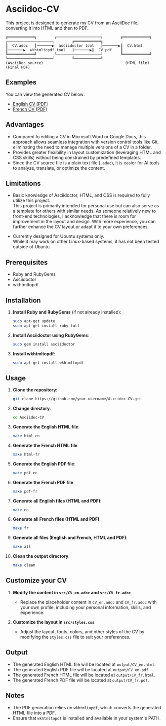 # Asciidoc-CV

This project is designed to generate my CV from an AsciiDoc file, converting it into HTML and then to PDF.
```
╔════════════╗        ┌────────────────────┐        ╔════════════╗        ┌────────────────────┐        ╔════════════╗
║  CV.adoc   ║───────▶  asciidoctor tool   ├───────▶║  CV.html   ║───────▶  wkhtmltopdf tool   ├───────▶║  CV.pdf    ║
╚════════════╝        └────────────────────┘        ╚════════════╝        └────────────────────┘        ╚════════════╝
(AsciiDoc source)                                     (HTML file)                                        (Final PDF)
```
## Examples

You can view the generated CV below:

- [English CV (PDF)](output/CV_en.pdf)
- [French CV (PDF)](output/CV_fr.pdf)

## Advantages
- Compared to editing a CV in Microsoft Word or Google Docs, this approach allows seamless integration with version control tools like Git, eliminating the need to manage multiple versions of a CV in a folder.
- Provides greater flexibility in layout customization (leveraging HTML and CSS skills) without being constrained by predefined templates.
- Since the CV source file is a plain text file (`.adoc`), it is easier for AI tools to analyze, translate, or optimize the content.

## Limitations
- Basic knowledge of Asciidoctor, HTML, and CSS is required to fully utilize this project.  
This project is primarily intended for personal use but can also serve as a template for others with similar needs. As someone relatively new to front-end technologies, I acknowledge that there is room for improvement in the layout and design. With more experience, you can further enhance the CV layout or adapt it to your own preferences.

- Currently designed for Ubuntu systems only.  
While it may work on other Linux-based systems, it has not been tested outside of Ubuntu.

## Prerequisites

- Ruby and RubyGems
- Asciidoctor
- wkhtmltopdf

## Installation

1. **Install Ruby and RubyGems** (if not already installed):
   ```sh
   sudo apt-get update
   sudo apt-get install ruby-full
   ```

2. **Install Asciidoctor using RubyGems**:
   ```sh
   sudo gem install asciidoctor
   ```

3. **Install wkhtmltopdf**:
   ```sh
   sudo apt-get install wkhtmltopdf
   ```

## Usage

1. **Clone the repository**:
   ```sh
   git clone https://github.com/your-username/Asciidoc-CV.git
   ```

2. **Change directory**:
   ```sh
   cd Asciidoc-CV
   ```

3. **Generate the English HTML file**:
   ```sh
   make html-en
   ```

4. **Generate the French HTML file**:
   ```sh
   make html-fr
   ```

5. **Generate the English PDF file**:
   ```sh
   make pdf-en
   ```

6. **Generate the French PDF file**:
   ```sh
   make pdf-fr
   ```

7. **Generate all English files (HTML and PDF)**:
   ```sh
   make en
   ```

8. **Generate all French files (HTML and PDF)**:
   ```sh
   make fr
   ```

9. **Generate all files (English and French, HTML and PDF)**:
   ```sh
   make all
   ```

10. **Clean the output directory**:
    ```sh
    make clean
    ```

## Customize your CV

1. **Modify the content in `src/CV_en.adoc` and `src/CV_fr.adoc`**  
   - Replace the placeholder content in `CV_en.adoc` and `CV_fr.adoc` with your own profile, including your personal information, skills, and experience.

2. **Customize the layout in `src/styles.css`**  
   - Adjust the layout, fonts, colors, and other styles of the CV by modifying the `styles.css` file to suit your preferences.

## Output

- The generated English HTML file will be located at `output/CV_en.html`.
- The generated English PDF file will be located at `output/CV_en.pdf`.
- The generated French HTML file will be located at `output/CV_fr.html`.
- The generated French PDF file will be located at `output/CV_fr.pdf`.

## Notes

- The PDF generation relies on `wkhtmltopdf`, which converts the generated HTML file into a PDF.
- Ensure that `wkhtmltopdf` is installed and available in your system's PATH.